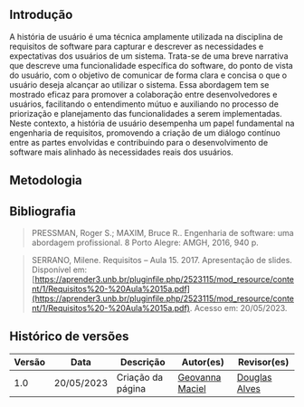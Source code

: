 ## Introdução
A história de usuário é uma técnica amplamente utilizada na disciplina de requisitos de software para capturar e descrever as necessidades e expectativas dos usuários de um sistema. Trata-se de uma breve narrativa que descreve uma funcionalidade específica do software, do ponto de vista do usuário, com o objetivo de comunicar de forma clara e concisa o que o usuário deseja alcançar ao utilizar o sistema. Essa abordagem tem se mostrado eficaz para promover a colaboração entre desenvolvedores e usuários, facilitando o entendimento mútuo e auxiliando no processo de priorização e planejamento das funcionalidades a serem implementadas. Neste contexto, a história de usuário desempenha um papel fundamental na engenharia de requisitos, promovendo a criação de um diálogo contínuo entre as partes envolvidas e contribuindo para o desenvolvimento de software mais alinhado às necessidades reais dos usuários.

## Metodologia


## Bibliografia

> PRESSMAN, Roger S.; MAXIM, Bruce R.. Engenharia de software: uma abordagem profissional. 8 Porto Alegre: AMGH, 2016, 940 p.

>SERRANO, Milene. Requisitos – Aula 15. 2017. Apresentação de slides. Disponível em: [https://aprender3.unb.br/pluginfile.php/2523115/mod_resource/content/1/Requisitos%20-%20Aula%2015a.pdf](https://aprender3.unb.br/pluginfile.php/2523115/mod_resource/content/1/Requisitos%20-%20Aula%2015a.pdf). Acesso em: 20/05/2023.

## Histórico de versões
| Versão | Data       | Descrição                                      | Autor(es)                                        | Revisor(es)                                      |
| ------ | ---------- | ---------------------------------------------- | ------------------------------------------------ | ------------------------------------------------ |
| 1.0    | 20/05/2023 | Criação da página | [Geovanna Maciel](https://github.com/manuziny)   | [Douglas Alves](https://github.com/dougAlvs) |
